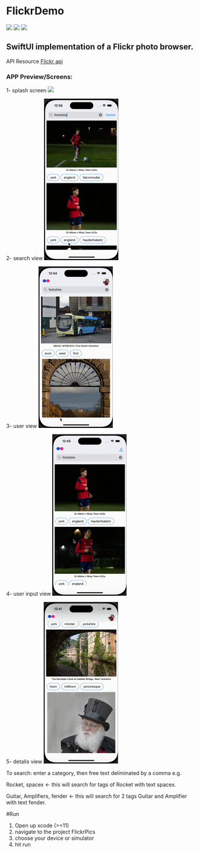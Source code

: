 # FlickrDemo

![](https://img.shields.io/badge/Swift:-5.3_5.4_5.5-ff5900.svg)
![](https://img.shields.io/badge/Platform:-_iOS-ff5900.svg)
![](https://img.shields.io/badge/chip_support:-M1-ff5900.svg)

## SwiftUI implementation of a Flickr photo browser.

API Resource [Flickr api](https://www.flickr.com/services/api/flickr.photos.search.html)


### APP Preview/Screens:

1- splash screen 
<img src="https://github.com/SohaEmad/FlickerDemo/blob/main/photos/splash_screen.gif" width="200">

2- search view 
<img src="https://github.com/SohaEmad/FlickerDemo/blob/main/photos/search_view.gif" width="200">

3- user view
<img src="https://github.com/SohaEmad/FlickerDemo/blob/main/photos/user_view.gif" width="200">

4- user input view 
<img src="https://github.com/SohaEmad/FlickerDemo/blob/main/photos/edit_user.gif" width="200">

5- detalis view 
<img src="https://github.com/SohaEmad/FlickerDemo/blob/main/photos/details_screen.gif" width="200">

To search: enter a category, then free text deliminated by a comma e.g.

Rocket, spacex  <- this will search for tags of Rocket with text spacex.

Guitar, Amplifiers, fender <- this will search for 2 tags Guitar and Amplifier with text fender.

#Run
1. Open up xcode (>=11) 
2. navigate to the project FlickrPics
3. choose your device or simulator
4. hit run

